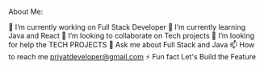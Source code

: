  About Me:

 🔭 I’m currently working on Full Stack Developer
 🌱 I’m currently learning Java and React
 👯 I’m looking to collaborate on Tech projects
 🤔 I’m looking for help the TECH PROJECTS 
 💬 Ask me about Full Stack and Java
 📫 How to reach me priyatdeveloper@gmail.com
 ⚡ Fun fact Let's Build the Feature


